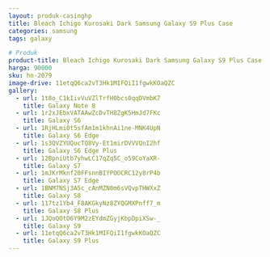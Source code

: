 ```yaml
---
layout: produk-casinghp
title: Bleach Ichigo Kurosaki Dark Samsung Galaxy S9 Plus Case
categories: samsung
tags: galaxy

# Produk
product-title: Bleach Ichigo Kurosaki Dark Samsung Galaxy S9 Plus Case
harga: 90000
sku: hn-2079
image-drive: 11etqQ6ca2vT3Hk1MIFQiI1fgwkKOaQZC
gallery:
  - url: 1t8o_C1kIivVuVZlTrfH0bcs0qqDVmbK7
    title: Galaxy Note 8
  - url: 1r2xJEbxVATAAwZcDvTH8ZgK5HmJd7FKc
    title: Galaxy S6
  - url: 1RjHLmi0t5sfAm1m1khnAi1ne-MNK4UpN
    title: Galaxy S6 Edge
  - url: 1s3QVZYUQucTQ8Vy-Et1mirDVVVQnI2hf
    title: Galaxy S6 Edge Plus
  - url: 12BpniUtb7yhwLC17qZq5C_o59CoYaXR-
    title: Galaxy S7
  - url: 1mJKrMknf20FFsnnBIYPOOCRC12y8rP4b
    title: Galaxy S7 Edge
  - url: 1BNM7NSj3A5c_cAnMZN0m6sVQvpTHWXxZ
    title: Galaxy S8
  - url: 117tz1Yb4_F8AKGkyNz8ZYQGMXPnff7_m
    title: Galaxy S8 Plus
  - url: 1JQoQOtO6Y9M2zEYdmZGyjKbpDpiXSw-_
    title: Galaxy S9
  - url: 11etqQ6ca2vT3Hk1MIFQiI1fgwkKOaQZC
    title: Galaxy S9 Plus
---
```


